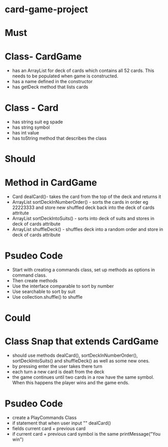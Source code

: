 # card-game-project
# Must 
# Class- CardGame
- has an ArrayList<Card> for deck of cards which contains all 52 cards. This needs to be populated when game is constructed.
- has a name defined in the constructor
- has getDeck method that lists cards
# Class - Card
- has string suit eg spade
- has string symbol
- has int value
- has toString method that describes the class

# Should
# Method in CardGame 
- Card dealCard()- takes the card from the top of the deck and returns it
- ArrayList<Card> sortDeckInNumberOrder() - sorts the cards in order eg 22223333  and store new shuffled deck back into the deck of cards attritute
- ArrayList<Card> sortDeckIntoSuits() - sorts into deck of suits and stores in  deck of cards attribute
- ArrayList<Card> shuffleDeck() - shuffles deck into a random order and store in deck of cards attribute

# Psudeo Code 
- Start with creating a commands class, set up methods as options in command class.
- Then create methods
- Use the interface comparable to sort by number
- Use searchable to sort by suit
- Use collection.shuffle() to shuffle

# Could 
# Class Snap that extends CardGame
- should use methods dealCard(), sortDeckInNumberOrder(), sortDeckIntoSuits() and shuffleDeck() as well as some new ones.
- by pressing enter the user takes there turn
- each turn a new card is dealt from the deck
- the game continues until two cards in a row have the same symbol. When this happens the player wins and the game ends.

# Psudeo Code
- create a PlayCommands Class
- if statement that when user input "" dealCard()
- fields current card + previous card
- if current card + previous card symbol is the same printMessage("You win")